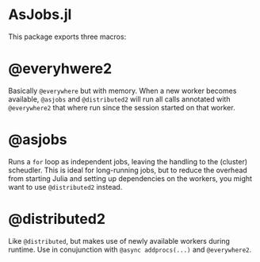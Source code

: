 # AsJobs.jl

This package exports three macros:

# @everyhwere2
Basically `@everywhere` but with memory. When a new worker becomes available, `@asjobs` and `@distributed2` will run all calls annotated with `@everywhere2` that where run since the session started on that worker.

# @asjobs
Runs a `for` loop as independent jobs, leaving the handling to the (cluster) scheudler. This is ideal for long-running jobs, but to reduce the overhead from starting Julia and setting up dependencies on the workers, you might want to use `@distributed2` instead.

# @distributed2
Like `@distributed`, but makes use of newly available workers during runtime. Use in conujunction with `@async addprocs(...)` and `@everywhere2`.
